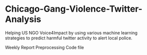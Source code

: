 # Chicago-Gang-Violence-Twitter-Analysis
Helping US NGO Voice4Impact by using various machine learning strategies to predict harmful twitter activity to alert local police.

Weekly Report 
Preprocessing Code file

